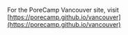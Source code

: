 For the PoreCamp Vancouver site, visit [https://porecamp.github.io/vancouver](https://porecamp.github.io/vancouver)
